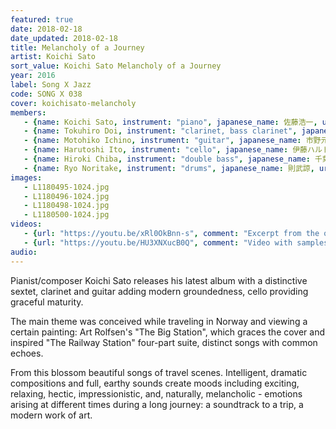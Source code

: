 ```yaml
---
featured: true
date: 2018-02-18
date_updated: 2018-02-18
title: Melancholy of a Journey
artist: Koichi Sato
sort_value: Koichi Sato Melancholy of a Journey
year: 2016
label: Song X Jazz
code: SONG X 038
cover: koichisato-melancholy
members:
   - {name: Koichi Sato, instrument: "piano", japanese_name: 佐藤浩一, url: "http://koichisato.com/"}
   - {name: Tokuhiro Doi, instrument: "clarinet, bass clarinet", japanese_name: 土井徳浩, url: "https://www.doitoku.com/"}
   - {name: Motohiko Ichino, instrument: "guitar", japanese_name: 市野元彦, url: "https://motohikoichino.com/"}
   - {name: Harutoshi Ito, instrument: "cello", japanese_name: 伊藤ハルトシ, url: "https://www.itoharutoshi.com"}
   - {name: Hiroki Chiba, instrument: "double bass", japanese_name: 千葉広樹, url: "https://linktr.ee/Hirokichiba"}
   - {name: Ryo Noritake, instrument: "drums", japanese_name: 則武諒, url: "http://www.ryonoritake.com/"}
images:
   - L1180495-1024.jpg
   - L1180496-1024.jpg
   - L1180498-1024.jpg
   - L1180500-1024.jpg
videos: 
   - {url: "https://youtu.be/xRl0OkBnn-s", comment: "Excerpt from the opening track on the album, \"The Railway Station\""}
   - {url: "https://youtu.be/HU3XNXucB0Q", comment: "Video with samples from the CD"}
audio:
---
```

Pianist/composer Koichi Sato releases his latest album with a distinctive sextet, clarinet and guitar adding modern groundedness, cello providing graceful maturity.

The main theme was conceived while traveling in Norway and viewing a certain painting: Art Rolfsen's "The Big Station", which graces the cover and inspired "The Railway Station" four-part suite, distinct songs with common echoes.

From this blossom beautiful songs of travel scenes. Intelligent, dramatic compositions and full, earthy sounds create moods including exciting, relaxing, hectic, impressionistic, and, naturally, melancholic - emotions arising at different times during a long journey: a soundtrack to a trip, a modern work of art.


